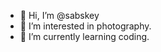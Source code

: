 - 👋 Hi, I’m @sabskey
- 👀 I’m interested in photography.
- 🌱 I’m currently learning coding.

<!---
sabskey/sabskey is a ✨ special ✨ repository because its `README.md` (this file) appears on your GitHub profile.
You can click the Preview link to take a look at your changes.
--->
